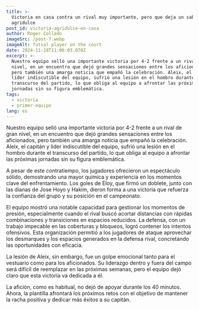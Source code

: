 ```yaml
---
title: >-
  Victoria en casa contra un rival muy importante, pero que deja un sabor
  agridulce
post_id: victoria-agridulce-en-casa
author: Roger Collado
imageSrc: /post-7.webp
imageAlt: futsal player on the court
date: 2024-11-18T11:06:03.070Z
excerpt: >-
  Nuestro equipo selló una importante victoria por 4-2 frente a un rival de gran
  nivel, en un encuentro que dejó grandes sensaciones entre los aficionados,
  pero también una amarga noticia que empañó la celebración. Aleix, el capitán y
  líder indiscutible del equipo, sufrió una lesión en el hombro durante el
  transcurso del partido, lo que obliga al equipo a afrontar las próximas
  jornadas sin su figura emblemática.
tags:
  - victoria
  - primer-equipo
lang: es
---
```


Nuestro equipo selló una importante victoria por 4-2 frente a un rival de gran nivel, en un encuentro que dejó grandes sensaciones entre los aficionados, pero también una amarga noticia que empañó la celebración. Aleix, el capitán y líder indiscutible del equipo, sufrió una lesión en el hombro durante el transcurso del partido, lo que obliga al equipo a afrontar las próximas jornadas sin su figura emblemática.

A pesar de este contratiempo, los jugadores ofrecieron un espectáculo sólido, demostrando una mayor química y experiencia en los momentos clave del enfrentamiento. Los goles de Eloy, que firmó un doblete, junto con las dianas de Jose Hoyo y Hakim, dieron forma a una victoria que refuerza la confianza del grupo y su posición en el campeonato.

El equipo mostró una notable capacidad para gestionar los momentos de presión, especialmente cuando el rival buscó acortar distancias con rápidas combinaciones y transiciones en espacios reducidos. La defensa, con un trabajo impecable en las coberturas y bloqueos, logró contener los intentos ofensivos. Esta organización permitió a los jugadores de ataque aprovechar los desmarques y los espacios generados en la defensa rival, concretando las oportunidades con eficacia.

La lesión de Aleix, sin embargo, fue un golpe emocional tanto para el vestuario como para los aficionados. Su liderazgo dentro y fuera del campo será difícil de reemplazar en las próximas semanas, pero el equipo dejó claro que esta victoria va dedicada a él.

La afición, como es habitual, no dejó de apoyar durante los 40 minutos. Ahora, la plantilla afrontará los próximos retos con el objetivo de mantener la racha positiva y dedicar más éxitos a su capitán.
